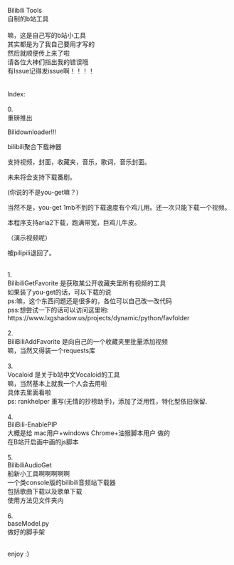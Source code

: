 Bilibili Tools<br>
自制的b站工具<br>
<br>
嘛，这是自己写的b站小工具<br>
其实都是为了我自己要用才写的<br>
然后就顺便传上来了啦<br>
请各位大神们指出我的错误哦<br>
有Issue记得发issue啊！！！！<br>
<br>
<br>
Index:<br>
<br>
0.<br>
重磅推出

Bilidownloader!!!

bilibili聚合下载神器

支持视频，封面，收藏夹，音乐，歌词，音乐封面。

未来将会支持下载番剧。

(你说的不是you-get嘛？)

当然不是，you-get 1mb不到的下载速度有个鸡儿用。还一次只能下载一个视频。

本程序支持aria2下载，跑满带宽，巨鸡儿牛皮。

（演示视频呢）

被pilipili退回了。

<br>
1.<br>
BilibiliGetFavorite 是获取某公开收藏夹里所有视频的工具<br>
如果装了you-get的话，可以下载的说<br>
ps:嘛，这个东西问题还是很多的，各位可以自己改一改代码<br>
pss:想尝试一下的话可以访问这里哟: https://www.lxgshadow.us/projects/dynamic/python/favfolder<br>
<br>
2.<br>
BiliBiliAddFavorite 是向自己的一个收藏夹里批量添加视频<br>
嘛，当然又得装一个requests库<br>
<br>
3.<br>
Vocaloid 是关于b站中文Vocaloid的工具<br>
嘛，当然基本上就我一个人会去用啦<br>
具体去里面看啦<br>
ps: rankhelper 重写(无情的抄榜助手)，添加了泛用性，特化型依旧保留.<br>
<br>
4.<br>
BiliBili-EnablePIP<br>
大概是给 mac用户+windows Chrome+油猴脚本用户 做的<br>
在B站开启画中画的js脚本<br>
<br>
5.<br>
BilibiliAudioGet<br>
船新小工具啊啊啊啊啊<br>
一个类console版的bilibili音频站下载器<br>
包括歌曲下载以及歌单下载<br>
使用方法见文件夹内<br>
<br>
6.<br>
baseModel.py<br>
做好的脚手架<br>
<br>

enjoy :)<br>
<br>


